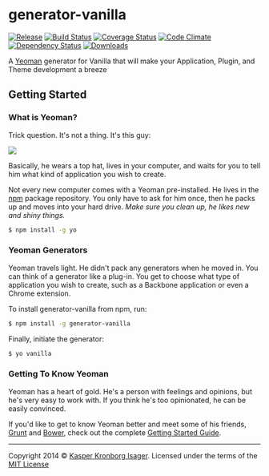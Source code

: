 # generator-vanilla

[![Release](http://img.shields.io/npm/v/generator-vanilla.svg?style=flat)](https://www.npmjs.org/package/generator-vanilla) [![Build Status](http://img.shields.io/travis/kasperisager/generator-vanilla.svg?style=flat)](https://travis-ci.org/kasperisager/generator-vanilla) [![Coverage Status](http://img.shields.io/coveralls/kasperisager/generator-vanilla.svg?style=flat)](https://coveralls.io/r/kasperisager/generator-vanilla) [![Code Climate](http://img.shields.io/codeclimate/github/kasperisager/generator-vanilla.svg?style=flat)](https://codeclimate.com/github/kasperisager/generator-vanilla) [![Dependency Status](http://img.shields.io/gemnasium/kasperisager/generator-vanilla.svg?style=flat)](https://gemnasium.com/kasperisager/generator-vanilla) [![Downloads](http://img.shields.io/npm/dm/generator-vanilla.svg?style=flat)](https://www.npmjs.org/package/generator-vanilla)

A [Yeoman](http://yeoman.io) generator for Vanilla that will make your Application, Plugin, and Theme development a breeze


## Getting Started

### What is Yeoman?

Trick question. It's not a thing. It's this guy:

![](http://i.imgur.com/JHaAlBJ.png)

Basically, he wears a top hat, lives in your computer, and waits for you to tell him what kind of application you wish to create.

Not every new computer comes with a Yeoman pre-installed. He lives in the [npm](https://npmjs.org) package repository. You only have to ask for him once, then he packs up and moves into your hard drive. *Make sure you clean up, he likes new and shiny things.*

```sh
$ npm install -g yo
```

### Yeoman Generators

Yeoman travels light. He didn't pack any generators when he moved in. You can think of a generator like a plug-in. You get to choose what type of application you wish to create, such as a Backbone application or even a Chrome extension.

To install generator-vanilla from npm, run:

```sh
$ npm install -g generator-vanilla
```

Finally, initiate the generator:

```sh
$ yo vanilla
```

### Getting To Know Yeoman

Yeoman has a heart of gold. He's a person with feelings and opinions, but he's very easy to work with. If you think he's too opinionated, he can be easily convinced.

If you'd like to get to know Yeoman better and meet some of his friends, [Grunt](http://gruntjs.com) and [Bower](http://bower.io), check out the complete [Getting Started Guide](https://github.com/yeoman/yeoman/wiki/Getting-Started).


---

Copyright 2014 &copy; [Kasper Kronborg Isager](http://kasperisager.github.io). Licensed under the terms of the [MIT License](LICENSE.md)
